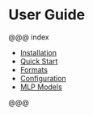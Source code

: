 User Guide
==========

@@@ index

* [Installation](installation.md)
* [Quick Start](quick-start.md)
* [Formats](formats.md)
* [Configuration](configuration.md)
* [MLP Models](mandolin-mlp.md)

@@@
